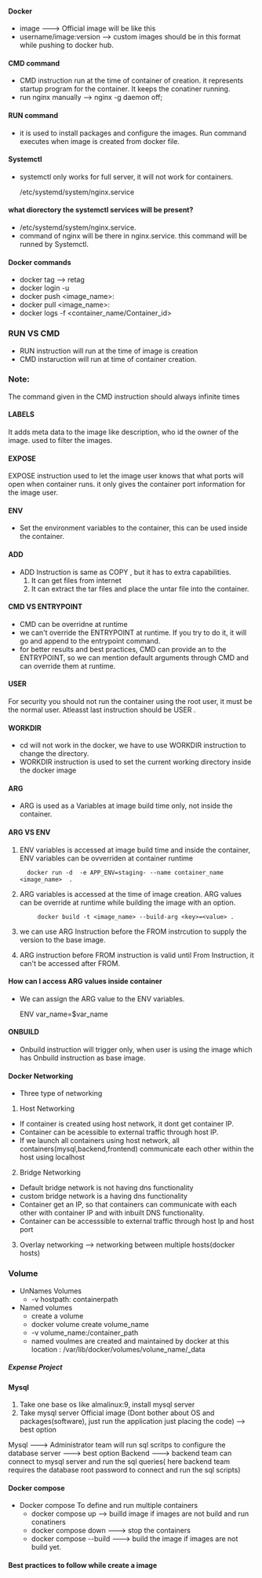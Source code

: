#### Docker 
- image ---> Official image will be like this
- username/image:version --> custom images should be in this format while pushing to docker hub.

#### CMD command
- CMD instruction run at the time of container of creation. it represents startup program for the container. It keeps the conatiner running.
- run nginx manually --> nginx -g daemon off;

#### RUN command 
- it is used to install packages and configure the images. Run command executes when image is created from docker file.

#### Systemctl 
- systemctl only works for full server, it will not work for containers.

   /etc/systemd/system/nginx.service
####  what diorectory the systemctl services will be present?
- /etc/systemd/system/nginx.service.
- command of nginx will be there in nginx.service. this command will be runned by Systemctl.
#### Docker commands
- docker tag <oldimage> <newimage> --> retag
- docker login -u <username>
- docker push <image_name>:<version>
- docker pull <image_name>:<version>
- docker logs -f <container_name/Container_id>


### RUN VS CMD
- RUN instruction will run at the time of image is creation
- CMD instaruction will run at time of container creation.


### Note: 
The command given in the CMD instruction should always infinite times

#### LABELS
It adds meta data to the image like description, who id the owner of the image. used to filter the images.

#### EXPOSE 
EXPOSE instruction used to let the image user knows that what ports will open when container runs. it only gives the container port information for the image user.

#### ENV 
- Set the environment variables to the container, this can be used inside the container.

#### ADD
- ADD Instruction is same as COPY , but it has to extra capabilities. 
    1. It can get files from internet
    2. It can extract the tar files and place the untar file into the container.

#### CMD VS ENTRYPOINT
- CMD can be overridne at runtime
- we can't override the ENTRYPOINT at runtime. If you try to do it, it will go and append to the entrypoint command.
- for better results and best practices,  CMD can provide an <Arguments> to the ENTRYPOINT, so we can mention default arguments through CMD and can override them at runtime.


#### USER 
For security you should not run the container using the root user, it must be the normal user. Atleasst last instruction should be USER <Some-user>.

#### WORKDIR
- cd will not work in the docker, we have to use WORKDIR instruction to change the directory.
- WORKDIR instruction is used to set the current working directory inside the docker image

#### ARG
- ARG is used as a Variables at image build time only, not inside the container.

#### ARG VS ENV
1. ENV variables is accessed at image build time and inside the container, ENV variables can be ovverriden  at container runtime

         docker run -d  -e APP_ENV=staging- --name container_name <image_name>  .
    
2. ARG  variables is accessed at the time of image creation. ARG values can be override at runtime while building the image with an option.
  
            docker build -t <image_name> --build-arg <key>=<value> .

3. we can use ARG Instruction before the FROM instrcution to supply the version to the base image.
4. ARG instruction before FROM instruction is valid until From Instruction, it can't be accessed  after FROM.


#### How can I access ARG values inside container
- We can assign the ARG value to the ENV variables.

     ENV var_name=$var_name

#### ONBUILD 
- Onbuild instruction will trigger only, when user is using the image which has Onbuild instruction as base image.

#### Docker Networking
- Three type of networking 
1. Host Networking
 - If container is  created using host network, it dont get container IP.
 - Container can be acessible to external traffic  through host IP.
 - If we launch all containers using host network, all containers(mysql,backend,frontend) communicate each other within the host using localhost
2. Bridge Networking
 - Default bridge network is not having dns functionality
 - custom bridge network is a having dns functionality
 - Container get an IP, so that containers can communicate with each other with container IP and with inbuilt DNS functionality.
 - Container can be accesssible  to external traffic through host Ip and host port
3. Overlay networking --> networking between multiple hosts(docker hosts)


### Volume
- UnNames Volumes
  -  -v hostpath: containerpath
- Named volumes
  - create a volume 
   - docker volume create volume_name
  - -v volume_name:/container_path
  - named voulmes are created and maintained by docker at this location : /var/lib/docker/volumes/volune_name/_data

##### Expense Project

#### Mysql
1. Take one base os like almalinux:9, install mysql server
2. Take mysql server Official image (Dont bother about OS and packages(software), just run the application just placing the code) --> best option


Mysql ---> Administrator team will run sql scritps to configure the database server --->  best option
Backend ---> backend team can connect to mysql server and run the sql queries( here backend team requires the database root password to connect and run the sql scripts) 



#### Docker compose 
- Docker compose To define and run multiple containers 
  - docker compose up --> builld image if images are not build and run conatiners
  - docker compose down ---> stop the containers
  - docker compose --build ---> build the image if images are not build yet.
####  Best practices to follow while create a image

